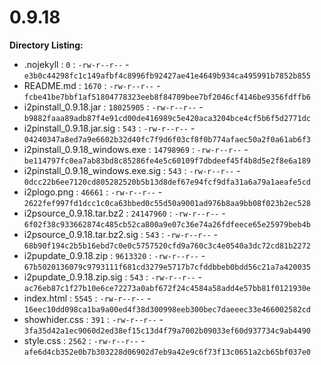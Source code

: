 0.9.18
======

**Directory Listing:**

 - .nojekyll : `0` : `-rw-r--r--` - `e3b0c44298fc1c149afbf4c8996fb92427ae41e4649b934ca495991b7852b855`
 - README.md : `1670` : `-rw-r--r--` - `fcbe41be7bbf1af51804778323eeb8f84709bee7bf2046cf4146be9356fdffb6`
 - i2pinstall_0.9.18.jar : `18025905` : `-rw-r--r--` - `b9882faaa89adb87f4e91cd00de416989c5e420aca3204bce4cf5b6f5d2771dc`
 - i2pinstall_0.9.18.jar.sig : `543` : `-rw-r--r--` - `04240347a8ed7a9e6602b32d40fc7f9d6f03cf8f0b774afaec50a2f0a61ab6f3`
 - i2pinstall_0.9.18_windows.exe : `14798969` : `-rw-r--r--` - `be114797fc0ea7ab83bd8c85286fe4e5c60109f7dbdeef45f4b8d5e2f8e6a189`
 - i2pinstall_0.9.18_windows.exe.sig : `543` : `-rw-r--r--` - `0dcc22b6ee7120cd805282520b5b13d8def67e94fcf9dfa31a6a79a1aeafe5cd`
 - i2plogo.png : `46661` : `-rw-r--r--` - `2622fef997fd1dcc1c0ca63bbed0c55d50a9001ad976b8aa9bb08f023b2ec528`
 - i2psource_0.9.18.tar.bz2 : `24147960` : `-rw-r--r--` - `6f02f38c933662874c485cb52ca800a9e07c36e74a26fdfeece65e25979beb4b`
 - i2psource_0.9.18.tar.bz2.sig : `543` : `-rw-r--r--` - `68b90f194c2b5b16ebd7c0e0c5757520cfd9a760c3c4e0540a3dc72cd81b2272`
 - i2pupdate_0.9.18.zip : `9613320` : `-rw-r--r--` - `67b5020136079c9793111f681cd3279e5717b7cfddbbeb0bdd56c21a7a420035`
 - i2pupdate_0.9.18.zip.sig : `543` : `-rw-r--r--` - `ac76eb87c1f27b10e6ce72273a0abf672f24c4584a58add4e57bb81f0121930e`
 - index.html : `5545` : `-rw-r--r--` - `16eec10dd098ca1ba9a00ed4f38d300998eeb300bec7daeeec33e466002582cd`
 - showhider.css : `391` : `-rw-r--r--` - `3fa35d42a1ec9060d2ed38ef15c13d4f79a7002b09033ef60d937734c9ab4490`
 - style.css : `2562` : `-rw-r--r--` - `afe6d4cb352e0b7b303228d06902d7eb9a42e9c6f73f13c0651a2cb65bf037e0`
